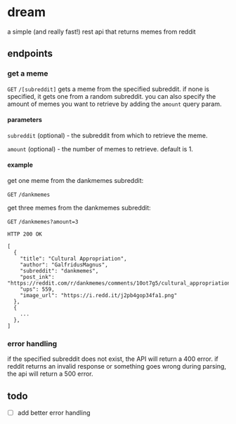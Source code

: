 # dream

a simple (and really fast!) rest api that returns memes from reddit

## endpoints


### get a meme
`GET` `/[subreddit]`
gets a meme from the specified subreddit. if none is specified, it gets one from a random subreddit. you can also specify the amount of memes you want to retrieve by adding the `amount` query param.

#### parameters
`subreddit` (optional) - the subreddit from which to retrieve the meme.

`amount` (optional) - the number of memes to retrieve. default is 1.

#### example
get one meme from the dankmemes subreddit:

`GET` `/dankmemes`

get three memes from the dankmemes subreddit:

`GET` `/dankmemes?amount=3`

```
HTTP 200 OK

[
  {
    "title": "Cultural Appropriation",
    "author": "GalfridusMagnus",
    "subreddit": "dankmemes",
    "post_ink": "https://reddit.com/r/dankmemes/comments/10ot7g5/cultural_appropriation/",
    "ups": 559,
    "image_url": "https://i.redd.it/j2pb4gop34fa1.png"
  },
  {
    ...
  },
]
```
### error handling
if the specified subreddit does not exist, the API will return a 400 error.
if reddit returns an invalid response or something goes wrong during parsing, the api will return a 500 error.

## todo
- [ ] add better error handling